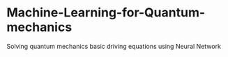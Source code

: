# Machine-Learning-for-Quantum-mechanics
Solving quantum mechanics basic driving equations using Neural Network

